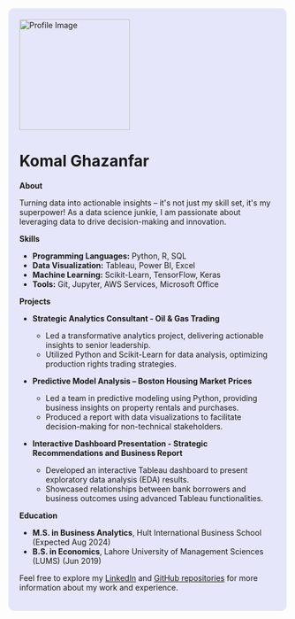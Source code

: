 <div style="background-color: #e6e6fa; padding: 20px; border-radius: 10px;">

<img src="https://github.com/user-attachments/assets/69795b81-b634-4c87-9f38-e75631676ff7" alt="Profile Image" width="200"/>

# Komal Ghazanfar

**About**

Turning data into actionable insights – it's not just my skill set, it's my superpower! As a data science junkie, I am passionate about leveraging data to drive decision-making and innovation. 

**Skills**

- **Programming Languages:** Python, R, SQL
- **Data Visualization:** Tableau, Power BI, Excel
- **Machine Learning:** Scikit-Learn, TensorFlow, Keras
- **Tools:** Git, Jupyter, AWS Services, Microsoft Office

**Projects**

- **Strategic Analytics Consultant - Oil & Gas Trading**
  - Led a transformative analytics project, delivering actionable insights to senior leadership.
  - Utilized Python and Scikit-Learn for data analysis, optimizing production rights trading strategies.

- **Predictive Model Analysis – Boston Housing Market Prices**
  - Led a team in predictive modeling using Python, providing business insights on property rentals and purchases.
  - Produced a report with data visualizations to facilitate decision-making for non-technical stakeholders.

- **Interactive Dashboard Presentation - Strategic Recommendations and Business Report**
  - Developed an interactive Tableau dashboard to present exploratory data analysis (EDA) results.
  - Showcased relationships between bank borrowers and business outcomes using advanced Tableau functionalities.

**Education**

- **M.S. in Business Analytics**, Hult International Business School (Expected Aug 2024)
- **B.S. in Economics**, Lahore University of Management Sciences (LUMS) (Jun 2019)

Feel free to explore my [LinkedIn](https://www.linkedin.com/in/komal-ghazanfar/) and [GitHub repositories](https://github.com/komalghazanfar/my_projects.git) for more information about my work and experience.

</div>
